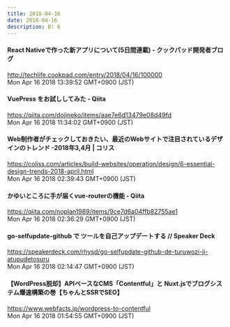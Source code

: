 ```yaml
---
title: 2018-04-16
date: 2018-04-16
description: B! 6
---
```


#### React Nativeで作った新アプリについて(5日間連載) - クックパッド開発者ブログ
http://techlife.cookpad.com/entry/2018/04/16/100000<br>
Mon Apr 16 2018 13:39:52 GMT+0900 (JST)<br>


#### VuePress をお試ししてみた - Qiita
https://qiita.com/dojineko/items/aae7e6d13479e08d49fd<br>
Mon Apr 16 2018 11:34:02 GMT+0900 (JST)<br>


####   Web制作者がチェックしておきたい、最近のWebサイトで注目されているデザインのトレンド -2018年3,4月 | コリス
https://coliss.com/articles/build-websites/operation/design/6-essential-design-trends-2018-april.html<br>
Mon Apr 16 2018 02:39:43 GMT+0900 (JST)<br>


#### かゆいところに手が届くvue-routerの機能 - Qiita
https://qiita.com/noplan1989/items/9ce7d6a04ffb82755ae1<br>
Mon Apr 16 2018 02:36:29 GMT+0900 (JST)<br>


#### go-selfupdate-github で ツールを自己アップデートする // Speaker Deck
https://speakerdeck.com/rhysd/go-selfupdate-github-de-turuwozi-ji-atupudetosuru<br>
Mon Apr 16 2018 02:14:47 GMT+0900 (JST)<br>


#### 【WordPress脱却】APIベースなCMS「Contentful」と Nuxt.jsでブログシステム爆速構築の巻【ちゃんとSSRでSEO】
https://www.webfacts.jp/wordpress-to-contentful<br>
Mon Apr 16 2018 01:54:55 GMT+0900 (JST)<br>



